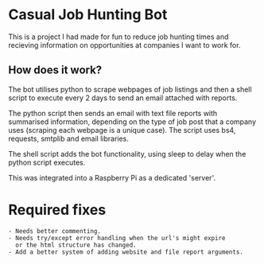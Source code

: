 # Casual Job Hunting Bot
This is a project I had made for fun to reduce job hunting times and recieving 
information on opportunities at companies I want to work for.

## How does it work?
The bot utilises python to scrape webpages of job listings and then
a shell script to execute every 2 days to send an email attached with
reports.

The python script then sends an email with text file reports with summarised 
information, depending on the type of job post that a company uses (scraping 
each webpage is a unique case). The script uses bs4, requests, smtplib and 
email libraries.

The shell script adds the bot functionality, using sleep to delay
when the python script executes.

This was integrated into a Raspberry Pi as a dedicated 'server'.

# Required fixes
    - Needs better commenting.
    - Needs try/except error handling when the url's might expire
      or the html structure has changed.
    - Add a better system of adding website and file report arguments.

